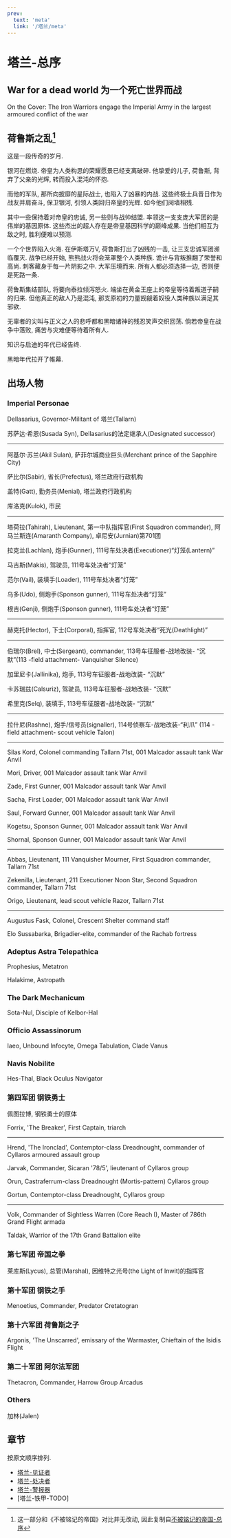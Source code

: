 ```yaml
---
prev:
  text: 'meta'
  link: '/塔兰/meta'
---
```


# 塔兰-总序

## War for a dead world 为一个死亡世界而战

On the Cover: The Iron Warriors engage the Imperial Army in the largest armoured conflict of the war

## 荷鲁斯之乱[^0]

这是一段传奇的岁月.

银河在燃烧. 帝皇为人类构思的荣耀愿景已经支离破碎. 他挚爱的儿子, 荷鲁斯, 背弃了父亲的光辉, 转而投入混沌的怀抱.

而他的军队, 那所向披靡的星际战士, 也陷入了凶暴的内战. 这些终极士兵昔日作为战友并肩奋斗, 保卫银河, 引领人类回归帝皇的光辉. 如今他们阋墙相残.

其中一些保持着对帝皇的忠诚, 另一些则与战帅结盟. 率领这一支支庞大军团的是伟岸的基因原体. 这些杰出的超人存在是帝皇基因科学的巅峰成果. 当他们相互为敌之时, 胜利便难以预测.

一个个世界陷入火海. 在伊斯塔万V, 荷鲁斯打出了凶残的一击, 让三支忠诚军团濒临覆灭. 战争已经开始, 熊熊战火将会笼罩整个人类种族. 诡计与背叛推翻了荣誉和高尚. 刺客藏身于每一片阴影之中. 大军压境而来. 所有人都必须选择一边, 否则便是死路一条.

荷鲁斯集结部队, 将要向泰拉倾泻怒火. 端坐在黄金王座上的帝皇等待着叛道子嗣的归来. 但他真正的敌人乃是混沌, 那支原初的力量觊觎着奴役人类种族以满足其邪欲.

无辜者的尖叫与正义之人的悲呼都和黑暗诸神的残忍笑声交织回荡. 倘若帝皇在战争中落败, 痛苦与灾难便等待着所有人.

知识与启迪的年代已经告终.

黑暗年代拉开了帷幕.

## 出场人物

### Imperial Personae

Dellasarius, Governor-Militant of 塔兰(Tallarn)

苏萨达·希恩(Susada Syn), Dellasarius的法定继承人(Designated successor)

--------

阿基尔·苏兰(Akil Sulan), 萨菲尔城商业巨头(Merchant prince of the Sapphire City)

萨比尔(Sabir), 省长(Prefectus), 塔兰政府行政机构

盖特(Gatt), 勤务员(Menial), 塔兰政府行政机构

库洛克(Kulok), 市民

--------

塔荷拉(Tahirah), Lieutenant, 第一中队指挥官(First Squadron commander), 阿马兰斯连(Amaranth Company), 卓尼安(Jurnian)第701团

拉克兰(Lachlan), 炮手(Gunner), 111号车处决者(Executioner)“灯笼(Lantern)”

马吉斯(Makis), 驾驶员, 111号车处决者“灯笼”

范尔(Vail), 装填手(Loader), 111号车处决者“灯笼”

乌多(Udo), 侧炮手(Sponson gunner), 111号车处决者“灯笼”

根吉(Genji), 侧炮手(Sponson gunner), 111号车处决者“灯笼”

--------

赫克托(Hector), 下士(Corporal), 指挥官, 112号车处决者“死光(Deathlight)”

--------

伯瑞尔(Brel), 中士(Sergeant), commander, 113号车征服者-战地改装- “沉默”(113 -field attachment- Vanquisher Silence)

加里尼卡(Jallinika), 炮手, 113号车征服者-战地改装- “沉默”

卡苏瑞兹(Calsuriz), 驾驶员, 113号车征服者-战地改装- “沉默”

希里克(Selq), 装填手, 113号车征服者-战地改装- “沉默”

--------

拉什尼(Rashne), 炮手/信号员(signaller), 114号侦察车-战地改装-“利爪” (114 -field attachment- scout vehicle Talon)

--------

Silas Kord, Colonel commanding Tallarn 71st, 001 Malcador assault tank War Anvil

Mori, Driver, 001 Malcador assault tank War Anvil

Zade, First Gunner, 001 Malcador assault tank War Anvil

Sacha, First Loader, 001 Malcador assault tank War Anvil

Saul, Forward Gunner, 001 Malcador assault tank War Anvil

Kogetsu, Sponson Gunner, 001 Malcador assault tank War Anvil

Shornal, Sponson Gunner, 001 Malcador assault tank War Anvil

--------

Abbas, Lieutenant, 111 Vanquisher Mourner, First Squadron commander, Tallarn 71st

Zekenilla, Lieutenant, 211 Executioner Noon Star, Second Squadron commander, Tallarn 71st

Origo, Lieutenant, lead scout vehicle Razor, Tallarn 71st

--------

Augustus Fask, Colonel, Crescent Shelter command staff

Elo Sussabarka, Brigadier-elite, commander of the Rachab fortress

### Adeptus Astra Telepathica

Prophesius, Metatron

Halakime, Astropath

### The Dark Mechanicum

Sota-Nul, Disciple of Kelbor-Hal

### Officio Assassinorum

Iaeo, Unbound Infocyte, Omega Tabulation, Clade Vanus

### Navis Nobilite

Hes-Thal, Black Oculus Navigator

### 第四军团 钢铁勇士

佩图拉博, 钢铁勇士的原体

Forrix, 'The Breaker', First Captain, triarch

--------

Hrend, 'The Ironclad', Contemptor-class Dreadnought, commander of Cyllaros armoured assault group

Jarvak, Commander, Sicaran '78/5', lieutenant of Cyllaros group

Orun, Castraferrum-class Dreadnought (Mortis-pattern) Cyllaros group

Gortun, Contemptor-class Dreadnought, Cyllaros group

--------

Volk, Commander of Sightless Warren (Core Reach I), Master of 786th Grand Flight armada

Taldak, Warrior of the 17th Grand Battalion elite

### 第七军团 帝国之拳

莱库斯(Lycus), 总管(Marshal), 因维特之光号(the Light of Inwit)的指挥官

### 第十军团 钢铁之手

Menoetius, Commander, Predator Cretatogran

### 第十六军团 荷鲁斯之子

Argonis, 'The Unscarred', emissary of the Warmaster, Chieftain of the Isidis Flight

### 第二十军团 阿尔法军团

Thetacron, Commander, Harrow Group Arcadus

### Others

加林(Jalen)

## 章节

按原文顺序排列.

+ [塔兰-见证者](/塔兰/塔兰-见证者/meta)
+ [塔兰-处决者](/塔兰/塔兰-处决者/meta)
+ [塔兰-警报器](/塔兰/塔兰-警报器/meta)
+ [塔兰-铁甲-TODO]

[^0]: 这一部分和《不被铭记的帝国》对比并无改动, 因此复制自[不被铭记的帝国-总序](/不被铭记的帝国/base)
